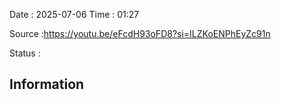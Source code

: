 Date : 2025-07-06  Time : 01:27

Source :https://youtu.be/eFcdH93oFD8?si=ILZKoENPhEyZc91n

Status : 
## Information

